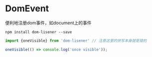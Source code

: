 # DomEvent
便利地注册dom事件，如document上的事件

```
npm install dom-lisener --save
```

```js
import {oneVisible} from 'dom-lisener' // 注意这里的拼写本身就是错的

oneVisible(() => console.log('once visible'));
```
